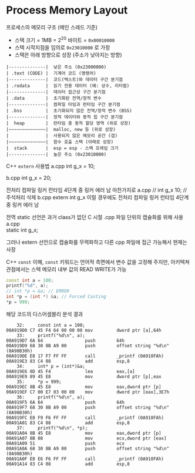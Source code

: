 # Process Memory Layout 

프로세스의 메모리 구조 (메인 스레드 기준)

- 스택 크기 = 1MB = $2^{20}$ 바이트 = `0x00010000` 
- 스택 시작지점을 임의로 `0x23010000` 로 가정 
- 스택은 아래 방향으로 성장 (주소가 낮아지는 방향)

```text
|--------------|  낮은 주소 (0x23000000)
| .text (CODE) |  기계어 코드 (명령어)
|--------------|  코드(텍스트)와 데이터 구간 분기점
| .rodata      |  읽기 전용 데이터 (예: 상수, 리터럴)
|--------------|  데이터 접근성 구간 분기점
| .data        |  초기화된 전역/정적 변수
|--------------|  컴파일 타임과 런타임 구간 분기점
| .bss         |  초기화되지 않은 전역/정적 변수 (BSS)
|--------------|  정적 데이터와 동적 힙 구간 분기점
|  heap        |  런타임 중 동적 할당 영역 (위로 성장)
|~~~~~~~~~~~~~~|  malloc, new 등 (위로 성장)
|              |  사용되지 않은 메모리 공간 (갭)
|~~~~~~~~~~~~~~|  함수 호출 스택 (아래로 성장)
|  stack       |  esp = esp - 스택 프레임 크기
|--------------|  높은 주소 (0x23010000)
``` 

C++ `extern` 사용법 
a.cpp 
int g_x = 10; 

b.cpp 
int g_x = 20; 

전처리 컴파일 링커 런타임 4단계 중 
링커 에러 남 
마찬가지로 
a.cpp 
// int g_x 10; // 주석처리 삭제 
b.cpp 
extern int g_x 
이럴 경우에도 전처리 컴파일 링커 런타임 4단계 중 
링커 에러 남 

전역 static 선언은 과거 class가 없던 C 시절 .cpp 파일 단위의 캡슐화를 위해 사용 
a.cpp  
static int g_x;

그러나 extern 선언으로 캡슐화를 무력화하고 다른 cpp 파일에 접근 가능해서 현재는 사장 

C++ `const` 이해, `const` 키워드는 언어적 측면에서 변수 값을 고정해 주지만, 아키텍쳐 관점에서는 스택 메모리 내부 값의 READ WRITE가 가능 

```cpp
const int a = 100; 
printf("%d", a); 
// int *p = &a; // ERROR 
int *p = (int *) &a; // Forced Casting  
*p = 999; 
``` 

해당 코드의 디스어셈블리 분석 결과 

```
    32:     const int a = 100; 
00A919D0 C7 45 F4 64 00 00 00 mov         dword ptr [a],64h  
    33:     printf("%d\n", a); 
00A919D7 6A 64                push        64h  
00A919D9 68 30 8B A9 00       push        offset string "%d\n" (0A98B30h)  
00A919DE E8 17 F7 FF FF       call        _printf (0A910FAh)  
00A919E3 83 C4 08             add         esp,8  
    34:     int* p = (int*)&a; 
00A919E6 8D 45 F4             lea         eax,[a]  
00A919E9 89 45 E8             mov         dword ptr [p],eax  
    35:     *p = 999; 
00A919EC 8B 45 E8             mov         eax,dword ptr [p]  
00A919EF C7 00 E7 03 00 00    mov         dword ptr [eax],3E7h  
    36:     printf("%d\n", a);
00A919F5 6A 64                push        64h  
00A919F7 68 30 8B A9 00       push        offset string "%d\n" (0A98B30h)  
00A919FC E8 F9 F6 FF FF       call        _printf (0A910FAh)  
00A91A01 83 C4 08             add         esp,8  
    37:     printf("%d\n", *p);
00A91A04 8B 45 E8             mov         eax,dword ptr [p]  
00A91A07 8B 08                mov         ecx,dword ptr [eax]  
00A91A09 51                   push        ecx  
00A91A0A 68 30 8B A9 00       push        offset string "%d\n" (0A98B30h)  
00A91A0F E8 E6 F6 FF FF       call        _printf (0A910FAh)  
00A91A14 83 C4 08             add         esp,8  
```

